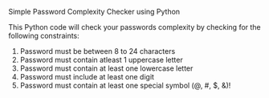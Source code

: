 Simple Password Complexity Checker using Python

This Python code will check your passwords complexity by checking for the following constraints:
1. Password must be between 8 to 24 characters
2. Password must contain atleast 1 uppercase letter
3. Password must contain at least one lowercase letter
4. Password must include at least one digit
5. Password must contain at least one special symbol (@, #, $, &)!

